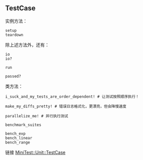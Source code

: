 ## TestCase

实例方法：

```
setup
teardown
```

除上述方法外，还有：

```
io
io?

run

passed?
```

类方法：

```
i_suck_and_my_tests_are_order_dependent! # 让测试按照顺序执行！

make_my_diffs_pretty! # 错误日志格式化，更漂亮，但会降慢速度

parallelize_me! # 并行执行测试

benchmark_suites

bench_exp
bench_linear
bench_range
```

链接 [MiniTest::Unit::TestCase](http://www.ruby-doc.org/stdlib-2.1.2/libdoc/minitest/rdoc/MiniTest/Unit/TestCase.html)
